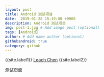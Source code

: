 ```yaml
---
layout: post
title: Android 测试项目
date:  2019-01-28 15:19:00 +0900
description: Android 测试项目
img: post-1.jpg # Add image post (optional)
tags: [Android]
author: # Add name author (optional)
githubandroid: true
category: github
---
```


{{site.label1}} <a href="https://github.com/leach-chen/leach-chen.github.io/" target="\_blank">Leach Chen</a> {{site.label2}}

测试页面
